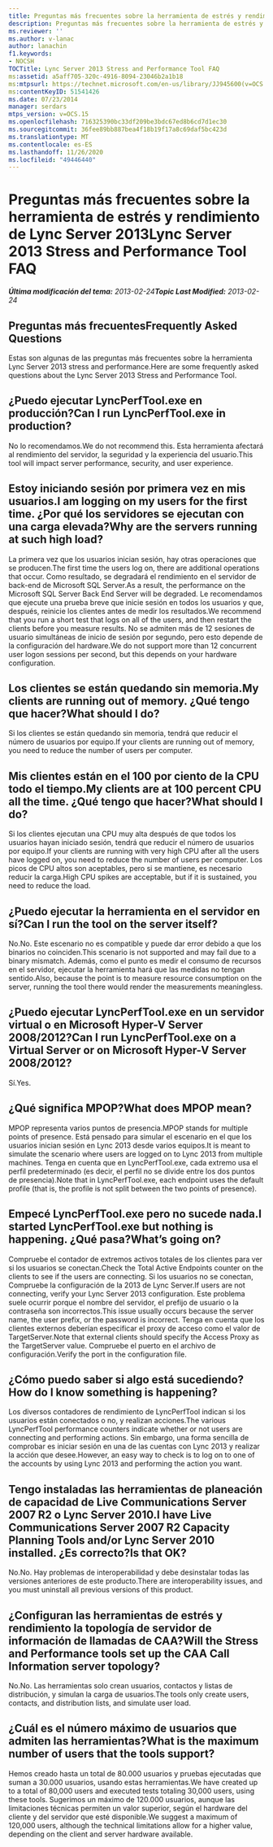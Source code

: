 ```yaml
---
title: Preguntas más frecuentes sobre la herramienta de estrés y rendimiento de Lync Server 2013
description: Preguntas más frecuentes sobre la herramienta de estrés y rendimiento de Lync Server 2013.
ms.reviewer: ''
ms.author: v-lanac
author: lanachin
f1.keywords:
- NOCSH
TOCTitle: Lync Server 2013 Stress and Performance Tool FAQ
ms:assetid: a5aff705-320c-4916-8094-23046b2a1b18
ms:mtpsurl: https://technet.microsoft.com/en-us/library/JJ945600(v=OCS.15)
ms:contentKeyID: 51541426
ms.date: 07/23/2014
manager: serdars
mtps_version: v=OCS.15
ms.openlocfilehash: 716325390bc33df209be3bdc67ed8b6cd7d1ec30
ms.sourcegitcommit: 36fee89bb887bea4f18b19f17a8c69daf5bc423d
ms.translationtype: MT
ms.contentlocale: es-ES
ms.lasthandoff: 11/26/2020
ms.locfileid: "49446440"
---
```

# <a name="lync-server-2013-stress-and-performance-tool-faq"></a><span data-ttu-id="9707f-103">Preguntas más frecuentes sobre la herramienta de estrés y rendimiento de Lync Server 2013</span><span class="sxs-lookup"><span data-stu-id="9707f-103">Lync Server 2013 Stress and Performance Tool FAQ</span></span>

<div data-xmlns="http://www.w3.org/1999/xhtml">

<div class="topic" data-xmlns="http://www.w3.org/1999/xhtml" data-msxsl="urn:schemas-microsoft-com:xslt" data-cs="https://msdn.microsoft.com/">

<div data-asp="https://msdn2.microsoft.com/asp">



</div>

<div id="mainSection">

<div id="mainBody"><span data-ttu-id="9707f-104">

<span> </span></span><span class="sxs-lookup"><span data-stu-id="9707f-104">

<span> </span></span></span>

<span data-ttu-id="9707f-105">_**Última modificación del tema:** 2013-02-24_</span><span class="sxs-lookup"><span data-stu-id="9707f-105">_**Topic Last Modified:** 2013-02-24_</span></span>

<div>

## <a name="frequently-asked-questions"></a><span data-ttu-id="9707f-106">Preguntas más frecuentes</span><span class="sxs-lookup"><span data-stu-id="9707f-106">Frequently Asked Questions</span></span>

<span data-ttu-id="9707f-107">Estas son algunas de las preguntas más frecuentes sobre la herramienta Lync Server 2013 stress and performance.</span><span class="sxs-lookup"><span data-stu-id="9707f-107">Here are some frequently asked questions about the Lync Server 2013 Stress and Performance Tool.</span></span>

<div>

## <a name="can-i-run-lyncperftoolexe-in-production"></a><span data-ttu-id="9707f-108">¿Puedo ejecutar LyncPerfTool.exe en producción?</span><span class="sxs-lookup"><span data-stu-id="9707f-108">Can I run LyncPerfTool.exe in production?</span></span>

<span data-ttu-id="9707f-109">No lo recomendamos.</span><span class="sxs-lookup"><span data-stu-id="9707f-109">We do not recommend this.</span></span> <span data-ttu-id="9707f-110">Esta herramienta afectará al rendimiento del servidor, la seguridad y la experiencia del usuario.</span><span class="sxs-lookup"><span data-stu-id="9707f-110">This tool will impact server performance, security, and user experience.</span></span>

</div>

<div>

## <a name="i-am-logging-on-my-users-for-the-first-time-why-are-the-servers-running-at-such-high-load"></a><span data-ttu-id="9707f-111">Estoy iniciando sesión por primera vez en mis usuarios.</span><span class="sxs-lookup"><span data-stu-id="9707f-111">I am logging on my users for the first time.</span></span> <span data-ttu-id="9707f-112">¿Por qué los servidores se ejecutan con una carga elevada?</span><span class="sxs-lookup"><span data-stu-id="9707f-112">Why are the servers running at such high load?</span></span>

<span data-ttu-id="9707f-113">La primera vez que los usuarios inician sesión, hay otras operaciones que se producen.</span><span class="sxs-lookup"><span data-stu-id="9707f-113">The first time the users log on, there are additional operations that occur.</span></span> <span data-ttu-id="9707f-114">Como resultado, se degradará el rendimiento en el servidor de back-end de Microsoft SQL Server.</span><span class="sxs-lookup"><span data-stu-id="9707f-114">As a result, the performance on the Microsoft SQL Server Back End Server will be degraded.</span></span> <span data-ttu-id="9707f-115">Le recomendamos que ejecute una prueba breve que inicie sesión en todos los usuarios y que, después, reinicie los clientes antes de medir los resultados.</span><span class="sxs-lookup"><span data-stu-id="9707f-115">We recommend that you run a short test that logs on all of the users, and then restart the clients before you measure results.</span></span> <span data-ttu-id="9707f-116">No se admiten más de 12 sesiones de usuario simultáneas de inicio de sesión por segundo, pero esto depende de la configuración del hardware.</span><span class="sxs-lookup"><span data-stu-id="9707f-116">We do not support more than 12 concurrent user logon sessions per second, but this depends on your hardware configuration.</span></span>

</div>

<div>

## <a name="my-clients-are-running-out-of-memory-what-should-i-do"></a><span data-ttu-id="9707f-117">Los clientes se están quedando sin memoria.</span><span class="sxs-lookup"><span data-stu-id="9707f-117">My clients are running out of memory.</span></span> <span data-ttu-id="9707f-118">¿Qué tengo que hacer?</span><span class="sxs-lookup"><span data-stu-id="9707f-118">What should I do?</span></span>

<span data-ttu-id="9707f-119">Si los clientes se están quedando sin memoria, tendrá que reducir el número de usuarios por equipo.</span><span class="sxs-lookup"><span data-stu-id="9707f-119">If your clients are running out of memory, you need to reduce the number of users per computer.</span></span>

</div>

<div>

## <a name="my-clients-are-at-100-percent-cpu-all-the-time-what-should-i-do"></a><span data-ttu-id="9707f-120">Mis clientes están en el 100 por ciento de la CPU todo el tiempo.</span><span class="sxs-lookup"><span data-stu-id="9707f-120">My clients are at 100 percent CPU all the time.</span></span> <span data-ttu-id="9707f-121">¿Qué tengo que hacer?</span><span class="sxs-lookup"><span data-stu-id="9707f-121">What should I do?</span></span>

<span data-ttu-id="9707f-122">Si los clientes ejecutan una CPU muy alta después de que todos los usuarios hayan iniciado sesión, tendrá que reducir el número de usuarios por equipo.</span><span class="sxs-lookup"><span data-stu-id="9707f-122">If your clients are running with very high CPU after all the users have logged on, you need to reduce the number of users per computer.</span></span> <span data-ttu-id="9707f-123">Los picos de CPU altos son aceptables, pero si se mantiene, es necesario reducir la carga.</span><span class="sxs-lookup"><span data-stu-id="9707f-123">High CPU spikes are acceptable, but if it is sustained, you need to reduce the load.</span></span>

</div>

<div>

## <a name="can-i-run-the-tool-on-the-server-itself"></a><span data-ttu-id="9707f-124">¿Puedo ejecutar la herramienta en el servidor en sí?</span><span class="sxs-lookup"><span data-stu-id="9707f-124">Can I run the tool on the server itself?</span></span>

<span data-ttu-id="9707f-125">No.</span><span class="sxs-lookup"><span data-stu-id="9707f-125">No.</span></span> <span data-ttu-id="9707f-126">Este escenario no es compatible y puede dar error debido a que los binarios no coinciden.</span><span class="sxs-lookup"><span data-stu-id="9707f-126">This scenario is not supported and may fail due to a binary mismatch.</span></span> <span data-ttu-id="9707f-127">Además, como el punto es medir el consumo de recursos en el servidor, ejecutar la herramienta hará que las medidas no tengan sentido.</span><span class="sxs-lookup"><span data-stu-id="9707f-127">Also, because the point is to measure resource consumption on the server, running the tool there would render the measurements meaningless.</span></span>

</div>

<div>

## <a name="can-i-run-lyncperftoolexe-on-a-virtual-server-or-on-microsoft-hyper-v-server-20082012"></a><span data-ttu-id="9707f-128">¿Puedo ejecutar LyncPerfTool.exe en un servidor virtual o en Microsoft Hyper-V Server 2008/2012?</span><span class="sxs-lookup"><span data-stu-id="9707f-128">Can I run LyncPerfTool.exe on a Virtual Server or on Microsoft Hyper-V Server 2008/2012?</span></span>

<span data-ttu-id="9707f-129">Sí.</span><span class="sxs-lookup"><span data-stu-id="9707f-129">Yes.</span></span>

</div>

<div>

## <a name="what-does-mpop-mean"></a><span data-ttu-id="9707f-130">¿Qué significa MPOP?</span><span class="sxs-lookup"><span data-stu-id="9707f-130">What does MPOP mean?</span></span>

<span data-ttu-id="9707f-131">MPOP representa varios puntos de presencia.</span><span class="sxs-lookup"><span data-stu-id="9707f-131">MPOP stands for multiple points of presence.</span></span> <span data-ttu-id="9707f-132">Está pensado para simular el escenario en el que los usuarios inician sesión en Lync 2013 desde varios equipos.</span><span class="sxs-lookup"><span data-stu-id="9707f-132">It is meant to simulate the scenario where users are logged on to Lync 2013 from multiple machines.</span></span> <span data-ttu-id="9707f-133">Tenga en cuenta que en LyncPerfTool.exe, cada extremo usa el perfil predeterminado (es decir, el perfil no se divide entre los dos puntos de presencia).</span><span class="sxs-lookup"><span data-stu-id="9707f-133">Note that in LyncPerfTool.exe, each endpoint uses the default profile (that is, the profile is not split between the two points of presence).</span></span>

</div>

<div>

## <a name="i-started-lyncperftoolexe-but-nothing-is-happening-whats-going-on"></a><span data-ttu-id="9707f-134">Empecé LyncPerfTool.exe pero no sucede nada.</span><span class="sxs-lookup"><span data-stu-id="9707f-134">I started LyncPerfTool.exe but nothing is happening.</span></span> <span data-ttu-id="9707f-135">¿Qué pasa?</span><span class="sxs-lookup"><span data-stu-id="9707f-135">What’s going on?</span></span>

<span data-ttu-id="9707f-136">Compruebe el contador de extremos activos totales de los clientes para ver si los usuarios se conectan.</span><span class="sxs-lookup"><span data-stu-id="9707f-136">Check the Total Active Endpoints counter on the clients to see if the users are connecting.</span></span> <span data-ttu-id="9707f-137">Si los usuarios no se conectan, Compruebe la configuración de la 2013 de Lync Server.</span><span class="sxs-lookup"><span data-stu-id="9707f-137">If users are not connecting, verify your Lync Server 2013 configuration.</span></span> <span data-ttu-id="9707f-138">Este problema suele ocurrir porque el nombre del servidor, el prefijo de usuario o la contraseña son incorrectos.</span><span class="sxs-lookup"><span data-stu-id="9707f-138">This issue usually occurs because the server name, the user prefix, or the password is incorrect.</span></span> <span data-ttu-id="9707f-139">Tenga en cuenta que los clientes externos deberían especificar el proxy de acceso como el valor de TargetServer.</span><span class="sxs-lookup"><span data-stu-id="9707f-139">Note that external clients should specify the Access Proxy as the TargetServer value.</span></span> <span data-ttu-id="9707f-140">Compruebe el puerto en el archivo de configuración.</span><span class="sxs-lookup"><span data-stu-id="9707f-140">Verify the port in the configuration file.</span></span>

</div>

<div>

## <a name="how-do-i-know-something-is-happening"></a><span data-ttu-id="9707f-141">¿Cómo puedo saber si algo está sucediendo?</span><span class="sxs-lookup"><span data-stu-id="9707f-141">How do I know something is happening?</span></span>

<span data-ttu-id="9707f-142">Los diversos contadores de rendimiento de LyncPerfTool indican si los usuarios están conectados o no, y realizan acciones.</span><span class="sxs-lookup"><span data-stu-id="9707f-142">The various LyncPerfTool performance counters indicate whether or not users are connecting and performing actions.</span></span> <span data-ttu-id="9707f-143">Sin embargo, una forma sencilla de comprobar es iniciar sesión en una de las cuentas con Lync 2013 y realizar la acción que desee.</span><span class="sxs-lookup"><span data-stu-id="9707f-143">However, an easy way to check is to log on to one of the accounts by using Lync 2013 and performing the action you want.</span></span>

</div>

<div>

## <a name="i-have-live-communications-server-2007-r2-capacity-planning-tools-andor-lync-server-2010-installed-is-that-ok"></a><span data-ttu-id="9707f-144">Tengo instaladas las herramientas de planeación de capacidad de Live Communications Server 2007 R2 o Lync Server 2010.</span><span class="sxs-lookup"><span data-stu-id="9707f-144">I have Live Communications Server 2007 R2 Capacity Planning Tools and/or Lync Server 2010 installed.</span></span> <span data-ttu-id="9707f-145">¿Es correcto?</span><span class="sxs-lookup"><span data-stu-id="9707f-145">Is that OK?</span></span>

<span data-ttu-id="9707f-146">No.</span><span class="sxs-lookup"><span data-stu-id="9707f-146">No.</span></span> <span data-ttu-id="9707f-147">Hay problemas de interoperabilidad y debe desinstalar todas las versiones anteriores de este producto.</span><span class="sxs-lookup"><span data-stu-id="9707f-147">There are interoperability issues, and you must uninstall all previous versions of this product.</span></span>

</div>

<div>

## <a name="will-the-stress-and-performance-tools-set-up-the-caa-call-information-server-topology"></a><span data-ttu-id="9707f-148">¿Configuran las herramientas de estrés y rendimiento la topología de servidor de información de llamadas de CAA?</span><span class="sxs-lookup"><span data-stu-id="9707f-148">Will the Stress and Performance tools set up the CAA Call Information server topology?</span></span>

<span data-ttu-id="9707f-149">No.</span><span class="sxs-lookup"><span data-stu-id="9707f-149">No.</span></span> <span data-ttu-id="9707f-150">Las herramientas solo crean usuarios, contactos y listas de distribución, y simulan la carga de usuarios.</span><span class="sxs-lookup"><span data-stu-id="9707f-150">The tools only create users, contacts, and distribution lists, and simulate user load.</span></span>

</div>

<div>

## <a name="what-is-the-maximum-number-of-users-that-the-tools-support"></a><span data-ttu-id="9707f-151">¿Cuál es el número máximo de usuarios que admiten las herramientas?</span><span class="sxs-lookup"><span data-stu-id="9707f-151">What is the maximum number of users that the tools support?</span></span>

<span data-ttu-id="9707f-152">Hemos creado hasta un total de 80.000 usuarios y pruebas ejecutadas que suman a 30.000 usuarios, usando estas herramientas.</span><span class="sxs-lookup"><span data-stu-id="9707f-152">We have created up to a total of 80,000 users and executed tests totaling 30,000 users, using these tools.</span></span> <span data-ttu-id="9707f-153">Sugerimos un máximo de 120.000 usuarios, aunque las limitaciones técnicas permiten un valor superior, según el hardware del cliente y del servidor que esté disponible.</span><span class="sxs-lookup"><span data-stu-id="9707f-153">We suggest a maximum of 120,000 users, although the technical limitations allow for a higher value, depending on the client and server hardware available.</span></span>

<span data-ttu-id="9707f-154"></div>

</div>

</div>

<span> </span>

</div>

</div>

</span><span class="sxs-lookup"><span data-stu-id="9707f-154"></div>

</div>

</div>

<span> </span>

</div>

</div>

</span></span></div>

